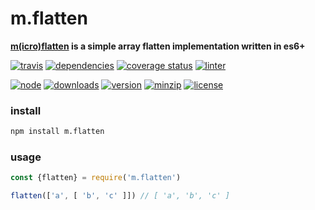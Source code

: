 m.flatten
===
**[m(icro)](https://github.com/ivoputzer/m.cro#readme)[flatten](https://github.com/ivoputzer/m.flatten) is a simple array flatten implementation written in es6+**

[![travis](https://img.shields.io/travis/ivoputzer/m.flatten.svg?style=for-the-badge)](https://travis-ci.org/ivoputzer/m.flatten)
[![dependencies](https://img.shields.io/badge/dependencies-none-blue.svg?style=for-the-badge&colorB=44CC11)](package.json)
[![coverage status](https://img.shields.io/coveralls/ivoputzer/m.flatten.svg?style=for-the-badge)](https://coveralls.io/github/ivoputzer/m.flatten?branch=master)
[![linter](https://img.shields.io/badge/coding%20style-standard-brightgreen.svg?style=for-the-badge)](http://standardjs.com/)

[![node](https://img.shields.io/badge/node-6%2B-blue.svg?style=for-the-badge)](https://nodejs.org/docs/v6.0.0/api)
[![downloads](https://img.shields.io/npm/dt/m.args.svg?style=for-the-badge&colorB=007EC6)](https://www.npmjs.com/package/m.flatten)
[![version](https://img.shields.io/npm/v/m.flatten.svg?style=for-the-badge&colorB=007EC6)](https://www.npmjs.com/package/m.flatten)
[![minzip](https://img.shields.io/bundlephobia/minzip/m.flatten.svg?style=for-the-badge)](https://bundlephobia.com/scan-results?packages=m.find)
[![license](https://img.shields.io/badge/license-MIT-blue.svg?style=for-the-badge&colorB=007EC6)](https://spdx.org/licenses/MIT)

### install
```sh
npm install m.flatten
```

### usage
```js
const {flatten} = require('m.flatten')

flatten(['a', [ 'b', 'c' ]]) // [ 'a', 'b', 'c' ]
```
